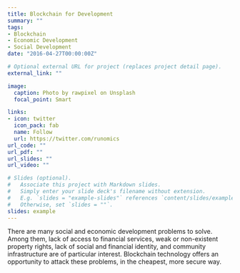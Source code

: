 ```yaml
---
title: Blockchain for Development
summary: ""
tags:
- Blockchain
- Economic Development
- Social Development
date: "2016-04-27T00:00:00Z"

# Optional external URL for project (replaces project detail page).
external_link: ""

image:
  caption: Photo by rawpixel on Unsplash
  focal_point: Smart

links:
- icon: twitter
  icon_pack: fab
  name: Follow
  url: https://twitter.com/runomics
url_code: ""
url_pdf: ""
url_slides: ""
url_video: ""

# Slides (optional).
#   Associate this project with Markdown slides.
#   Simply enter your slide deck's filename without extension.
#   E.g. `slides = "example-slides"` references `content/slides/example-slides.md`.
#   Otherwise, set `slides = ""`.
slides: example
---
```


There are many social and economic development problems to solve. Among them, lack of access to financial services, weak or non-existent property rights, lack of social and financial identity, and community infrastructure are of particular interest. Blockchain technology offers an opportunity to attack these problems, in the cheapest, more secure way. 

